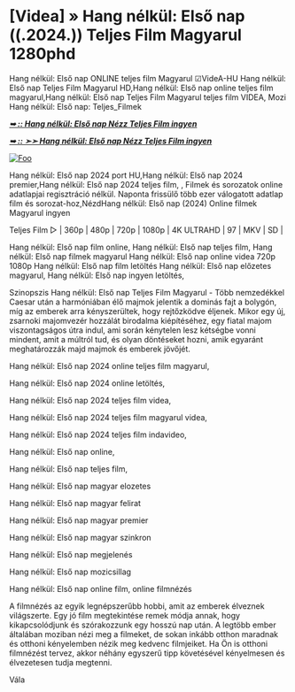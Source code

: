 # [Videa] » Hang nélkül: Első nap ((.2024.)) Teljes Film Magyarul 1280phd

Hang nélkül: Első nap ONLINE teljes film Magyarul ☑VideA-HU Hang nélkül: Első nap Teljes Film Magyarul HD,Hang nélkül: Első nap online teljes film magyarul,Hang nélkül: Első nap Teljes Film Magyarul teljes film VIDEA, Mozi Hang nélkül: Első nap: Teljes_Filmek

<b><i> <a href="http://dmov.fun/hu/movie/762441/a-quiet-place-nbsp-day-one-gitmaxx" rel="nofollow">➥ :: Hang nélkül: Első nap Nézz Teljes Film ingyen</a></b></i>

<b><i> <a href="http://dmov.fun/hu/movie/762441/a-quiet-place-nbsp-day-one-gitmaxx" rel="nofollow">➥ :: ➣➣ Hang nélkül: Első nap Nézz Teljes Film ingyen</a></b></i>

<a href="http://dmov.fun/hu/movie/762441/a-quiet-place-nbsp-day-one-gitmaxx" rel="nofollow"><img src="https://camo.githubusercontent.com/917e6ed5c302499242165dcc02bdbce85c075fd21b35918eb9c0b771855261b8/68747470733a2f2f7374617469632e7769787374617469632e636f6d2f6d656469612f6232343966395f61646163386637306662336634356238383639313639366337376465313866337e6d76322e676966" alt="Foo" style="max-width: 100%;"></a>

Hang nélkül: Első nap 2024 port HU,Hang nélkül: Első nap 2024 premier,Hang nélkül: Első nap 2024 teljes film, , Filmek és sorozatok online adatlapjai regisztráció nélkül. Naponta frissülő több ezer válogatott adatlap film és sorozat-hoz,NézdHang nélkül: Első nap (2024) Online filmek Magyarul ingyen

Teljes Film ▷ | 360p | 480p | 720p | 1080p | 4K ULTRAHD | 97 | MKV | SD |

Hang nélkül: Első nap film online, Hang nélkül: Első nap teljes film, Hang nélkül: Első nap filmek magyarul Hang nélkül: Első nap online videa 720p 1080p Hang nélkül: Első nap film letöltés Hang nélkül: Első nap előzetes magyarul, Hang nélkül: Első nap ingyen letöltés,

Szinopszis Hang nélkül: Első nap Teljes Film Magyarul - Több nemzedékkel Caesar után a harmóniában élő majmok jelentik a dominás fajt a bolygón, míg az emberek arra kényszerültek, hogy rejtőzködve éljenek. Mikor egy új, zsarnoki majomvezér hozzálát birodalma kiépítéséhez, egy fiatal majom viszontagságos útra indul, ami során kénytelen lesz kétségbe vonni mindent, amit a múltról tud, és olyan döntéseket hozni, amik egyaránt meghatározzák majd majmok és emberek jövőjét.

Hang nélkül: Első nap 2024 online teljes film magyarul,

Hang nélkül: Első nap 2024 online letöltés,

Hang nélkül: Első nap 2024 teljes film videa,

Hang nélkül: Első nap 2024 teljes film magyarul videa,

Hang nélkül: Első nap 2024 teljes film indavideo,

Hang nélkül: Első nap online,

Hang nélkül: Első nap teljes film,

Hang nélkül: Első nap magyar elozetes

Hang nélkül: Első nap magyar felirat

Hang nélkül: Első nap magyar premier

Hang nélkül: Első nap magyar szinkron

Hang nélkül: Első nap megjelenés

Hang nélkül: Első nap mozicsillag

Hang nélkül: Első nap online film, online filmnézés

A filmnézés az egyik legnépszerűbb hobbi, amit az emberek élveznek világszerte. Egy jó film megtekintése remek módja annak, hogy kikapcsolódjunk és szórakozzunk egy hosszú nap után. A legtöbb ember általában moziban nézi meg a filmeket, de sokan inkább otthon maradnak és otthoni kényelemben nézik meg kedvenc filmjeiket. Ha Ön is otthoni filmnézést tervez, akkor néhány egyszerű tipp követésével kényelmesen és élvezetesen tudja megtenni.

Vála

